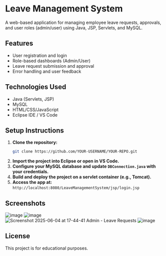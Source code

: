 # Leave Management System

A web-based application for managing employee leave requests, approvals, and user roles (admin/user) using Java, JSP, Servlets, and MySQL.

## Features

- User registration and login
- Role-based dashboards (Admin/User)
- Leave request submission and approval
- Error handling and user feedback

## Technologies Used

- Java (Servlets, JSP)
- MySQL
- HTML/CSS/JavaScript
- Eclipse IDE / VS Code

## Setup Instructions

1. **Clone the repository:**
   ```sh
   git clone https://github.com/YOUR-USERNAME/YOUR-REPO.git
   ```
2. **Import the project into Eclipse or open in VS Code.**
3. **Configure your MySQL database and update `DBConnection.java` with your credentials.**
4. **Build and deploy the project on a servlet container (e.g., Tomcat).**
5. **Access the app at:**  
   `http://localhost:8080/LeaveManagementSystem/jsp/login.jsp`

## Screenshots

![image](https://github.com/user-attachments/assets/5f48fbbc-5b5c-48e2-a203-2b8e0f5fa07b)
![image](https://github.com/user-attachments/assets/3257b314-245b-44d3-8099-4afe08600564)
![Screenshot 2025-06-04 at 17-44-41 Admin - Leave Requests](https://github.com/user-attachments/assets/5f735803-3d55-4570-b2d5-07877084b9ce)
![image](https://github.com/user-attachments/assets/79968c2e-cd32-43cf-ab99-3a0846834fbc)


## License

This project is for educational purposes.
